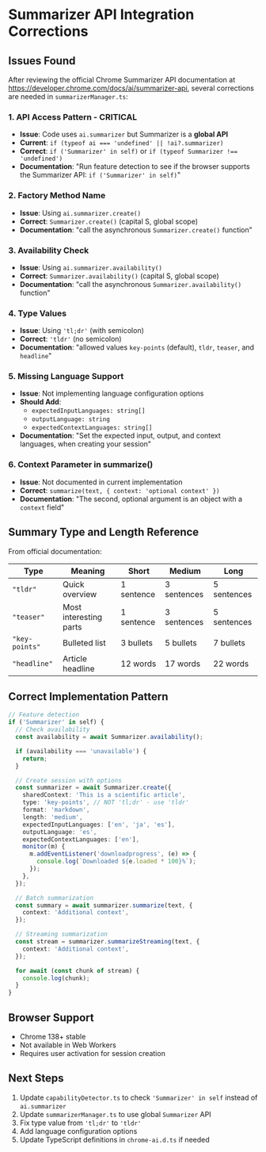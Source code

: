 # Summarizer API Integration Corrections

## Issues Found

After reviewing the official Chrome Summarizer API documentation at https://developer.chrome.com/docs/ai/summarizer-api, several corrections are needed in `summarizerManager.ts`:

### 1. **API Access Pattern - CRITICAL**

- **Issue**: Code uses `ai.summarizer` but Summarizer is a **global API**
- **Current**: `if (typeof ai === 'undefined' || !ai?.summarizer)`
- **Correct**: `if ('Summarizer' in self)` or `if (typeof Summarizer !== 'undefined')`
- **Documentation**: "Run feature detection to see if the browser supports the Summarizer API: `if ('Summarizer' in self)`"

### 2. **Factory Method Name**

- **Issue**: Using `ai.summarizer.create()`
- **Correct**: `Summarizer.create()` (capital S, global scope)
- **Documentation**: "call the asynchronous `Summarizer.create()` function"

### 3. **Availability Check**

- **Issue**: Using `ai.summarizer.availability()`
- **Correct**: `Summarizer.availability()` (capital S, global scope)
- **Documentation**: "call the asynchronous `Summarizer.availability()` function"

### 4. **Type Values**

- **Issue**: Using `'tl;dr'` (with semicolon)
- **Correct**: `'tldr'` (no semicolon)
- **Documentation**: "allowed values `key-points` (default), `tldr`, `teaser`, and `headline`"

### 5. **Missing Language Support**

- **Issue**: Not implementing language configuration options
- **Should Add**:
  - `expectedInputLanguages: string[]`
  - `outputLanguage: string`
  - `expectedContextLanguages: string[]`
- **Documentation**: "Set the expected input, output, and context languages, when creating your session"

### 6. **Context Parameter in summarize()**

- **Issue**: Not documented in current implementation
- **Correct**: `summarize(text, { context: 'optional context' })`
- **Documentation**: "The second, optional argument is an object with a `context` field"

## Summary Type and Length Reference

From official documentation:

| Type           | Meaning                | Short      | Medium      | Long        |
| -------------- | ---------------------- | ---------- | ----------- | ----------- |
| `"tldr"`       | Quick overview         | 1 sentence | 3 sentences | 5 sentences |
| `"teaser"`     | Most interesting parts | 1 sentence | 3 sentences | 5 sentences |
| `"key-points"` | Bulleted list          | 3 bullets  | 5 bullets   | 7 bullets   |
| `"headline"`   | Article headline       | 12 words   | 17 words    | 22 words    |

## Correct Implementation Pattern

```typescript
// Feature detection
if ('Summarizer' in self) {
  // Check availability
  const availability = await Summarizer.availability();

  if (availability === 'unavailable') {
    return;
  }

  // Create session with options
  const summarizer = await Summarizer.create({
    sharedContext: 'This is a scientific article',
    type: 'key-points', // NOT 'tl;dr' - use 'tldr'
    format: 'markdown',
    length: 'medium',
    expectedInputLanguages: ['en', 'ja', 'es'],
    outputLanguage: 'es',
    expectedContextLanguages: ['en'],
    monitor(m) {
      m.addEventListener('downloadprogress', (e) => {
        console.log(`Downloaded ${e.loaded * 100}%`);
      });
    },
  });

  // Batch summarization
  const summary = await summarizer.summarize(text, {
    context: 'Additional context',
  });

  // Streaming summarization
  const stream = summarizer.summarizeStreaming(text, {
    context: 'Additional context',
  });

  for await (const chunk of stream) {
    console.log(chunk);
  }
}
```

## Browser Support

- Chrome 138+ stable
- Not available in Web Workers
- Requires user activation for session creation

## Next Steps

1. Update `capabilityDetector.ts` to check `'Summarizer' in self` instead of `ai.summarizer`
2. Update `summarizerManager.ts` to use global `Summarizer` API
3. Fix type value from `'tl;dr'` to `'tldr'`
4. Add language configuration options
5. Update TypeScript definitions in `chrome-ai.d.ts` if needed
